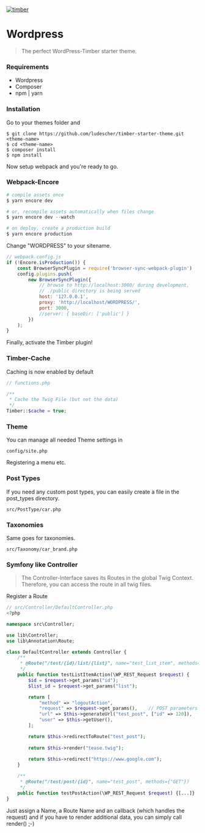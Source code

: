 [![timber](https://ps.w.org/timber-library/assets/banner-1544x500.jpg)](https://www.upstatement.com/timber/)

# Wordpress
> The perfect WordPress-Timber starter theme.

### Requirements
* Wordpress
* Composer
* npm | yarn

### Installation

Go to your themes folder and
```
$ git clone https://github.com/ludescher/timber-starter-theme.git <theme-name>
$ cd <theme-name>
$ composer install
$ npm install
```
Now setup webpack and you're ready to go.

### Webpack-Encore
```php
# compile assets once
$ yarn encore dev

# or, recompile assets automatically when files change
$ yarn encore dev --watch

# on deploy, create a production build
$ yarn encore production
```
Change "WORDPRESS" to your sitename.
```js
// webpack.config.js
if (!Encore.isProduction()) {
    const BrowserSyncPlugin = require('browser-sync-webpack-plugin')
    config.plugins.push(
        new BrowserSyncPlugin({
            // browse to http://localhost:3000/ during development,
            // ./public directory is being served
            host: '127.0.0.1',
            proxy: 'http://localhost/WORDPRESS/',
            port: 3000,
            //server: { baseDir: ['public'] }
        })
    );
}
```
Finally, activate the Timber plugin!

### Timber-Cache
Caching is now enabled by default
```php
// functions.php

/**
 * Cache the Twig File (but not the data)
 */
Timber::$cache = true;
```

### Theme
You can manage all needed Theme settings in
```
config/site.php
```
Registering a menu etc.

### Post Types
If you need any custom post types, you can easily create a file in the post_types directory.
```
src/PostType/car.php
```

### Taxonomies
Same goes for taxonomies.
```
src/Taxonomy/car_brand.php
```

### Symfony like Controller
> The Controller-Interface saves its Routes in the global Twig Context. Therefore, you can access the route in all twig files.

Register a Route

```php
// src/Controller/DefaultController.php
<?php

namespace src\Controller;

use lib\Controller;
use lib\Annotation\Route;

class DefaultController extends Controller {
    /**
     * @Route("/test/{id}/list/{list}", name="test_list_item", methods={"GET"})
     */
    public function testListItemAction(\WP_REST_Request $request) {
        $id = $request->get_params("id");
        $list_id = $request->get_params("list");

        return [
            "method" => "logoutAction",
            "request" => $request->get_params(),    // POST parameters
            "url" => $this->generateUrl("test_post", ["id" => 120]),
            "user" => $this->getUser(),
        ];

        return $this->redirectToRoute("test_post");
        
        return $this->render("tease.twig");
        
        return $this->redirect("https://www.google.com");
    }

    /**
     * @Route("/test/post/{id}", name="test_post", methods={"GET"})
     */
    public function testPostAction(\WP_REST_Request $request) {[...]}
}
```
Just assign a Name, a Route Name and an callback (which handles the request) and if you have to render additional data, you can simply call render() ;-)
